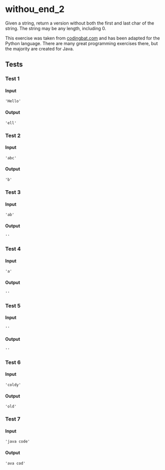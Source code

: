 # withou_end_2




Given a string, return a version without both the first and last char of the string. The string may be any length, including 0.

This exercise was taken from [codingbat.com](https://codingbat.com/prob/p174254) and has been adapted for the Python language. There are many great programming exercises there, but the majority are created for Java.






## Tests
### Test 1
#### Input
```
'Hello'
```
#### Output
```
'ell'
```
### Test 2
#### Input
```
'abc'
```
#### Output
```
'b'
```
### Test 3
#### Input
```
'ab'
```
#### Output
```
''
```
### Test 4
#### Input
```
'a'
```
#### Output
```
''
```
### Test 5
#### Input
```
''
```
#### Output
```
''
```
### Test 6
#### Input
```
'coldy'
```
#### Output
```
'old'
```
### Test 7
#### Input
```
'java code'
```
#### Output
```
'ava cod'
```

